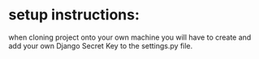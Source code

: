 # setup instructions:
when cloning project onto your own machine you will have to create and add your 
own Django Secret Key to the settings.py file.